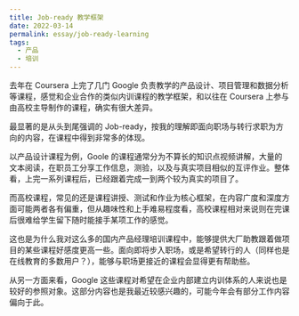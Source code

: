 ```yaml
---
title: Job-ready 教学框架
date: 2022-03-14
permalink: essay/job-ready-learning
tags:
  - 产品
  - 培训
---
```

去年在 Coursera 上完了几门 Google 负责教学的产品设计、项目管理和数据分析等课程，感觉和企业合作的类似内训课程的教学框架，和以往在 Coursera 上参与由高校主导制作的课程，确实有很大差异。

最显著的是从头到尾强调的 Job-ready，按我的理解即面向职场与转行求职为方向的内容，在课程中得到非常多的体现。

以产品设计课程为例，Goole 的课程通常分为不算长的知识点视频讲解，大量的文本阅读，在职员工分享工作信息，测验，以及与真实项目相似的互评作业。整体看，上完一系列课程后，已经跟着完成一到两个较为真实的项目了。

而高校课程，常见的还是课程讲授、测试和作业为核心框架，在内容广度和深度方面可能两者各有偏重，但从趣味性和上手难易程度看，高校课程相对来说则在完课后很难给学生留下随时能接手某项工作的感觉。

这也是为什么我对这么多的国内产品经理培训课程中，能够提供大厂助教跟着做项目的某些课程好感度更高一些。面向即将步入职场，或是希望转行的人（同样也是在线教育的多数用户？），能够与职场更接近的课程会显得更有帮助些。

从另一方面来看，Google 这些课程对希望在企业内部建立内训体系的人来说也是较好的参照对象。这部分内容也是我最近较感兴趣的，可能今年会有部分工作内容偏向于此。